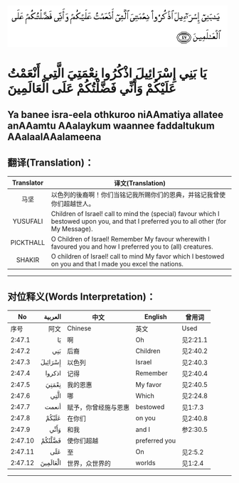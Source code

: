 ![002:047](images/002_047.gif)

#  يَا بَنِي إِسْرَائِيلَ اذْكُرُوا نِعْمَتِيَ الَّتِي أَنْعَمْتُ عَلَيْكُمْ وَأَنِّي فَضَّلْتُكُمْ عَلَى الْعَالَمِينَ 

## Ya banee isra-eela othkuroo niAAmatiya allatee anAAamtu AAalaykum waannee faddaltukum AAalaalAAalameena

## 翻译(Translation)：

| Translator | 译文(Translation)                                            |
| :--------: | ------------------------------------------------------------ |
|    马坚    | 以色列的後裔啊！你们当铭记我所赐你们的恩典，并铭记我曾使你们超越世人。 |
|  YUSUFALI  | Children of Israel! call to mind the (special) favour which I bestowed upon you, and that I preferred you to all other (for My Message). |
| PICKTHALL  | O Children of Israel! Remember My favour wherewith I favoured you and how I preferred you to (all) creatures. |
|   SHAKIR   | O children of Israel! call to mind My favor which I bestowed on you and that I made you excel the nations. |

---

## 对位释义(Words Interpretation)：

| No      |  العربية | 中文                 | English       | 曾用词   |
| ------- | -------: | -------------------- | ------------- | -------- |
| 序号    |     阿文 | Chinese              | 英文          | Used     |
| 2:47.1  |       يَا | 啊                   | Oh            | 见2:21.1 |
| 2:47.2  |      بَنِي | 后裔                 | Children      | 见2:40.2 |
| 2:47.3  |  إِسْرَائِيلَ | 以色列               | Israel        | 见2:40.3 |
| 2:47.4  |   اذكروا | 记得                 | Remember      | 见2:40.4 |
| 2:47.5  |    نِعْمَتِيَ | 我的恩惠             | My favor      | 见2:40.5 |
| 2:47.6  |     الَّتِي | 哪                   | Which         | 见2:24.8 |
| 2:47.7  |    أنعمت | 赋予，你曾经施与恩惠 | bestowed      | 见1:7.3  |
| 2:47.8  |    عَلَيْكُمْ | 在你们               | on you        | 见2:40.8 |
| 2:47.9  |     وَأَنِّي | 和我                 | and I         | 参2:30.5 |
| 2:47.10 |   فَضَّلْتُكُمْ | 使你们超越           | preferred you |          |
| 2:47.11 |      عَلَى | 至                   | On            | 见2:5.2  |
| 2:47.12 | الْعَالَمِينَ | 世界，众世界的       | worlds        | 见1:2.4  |

---
